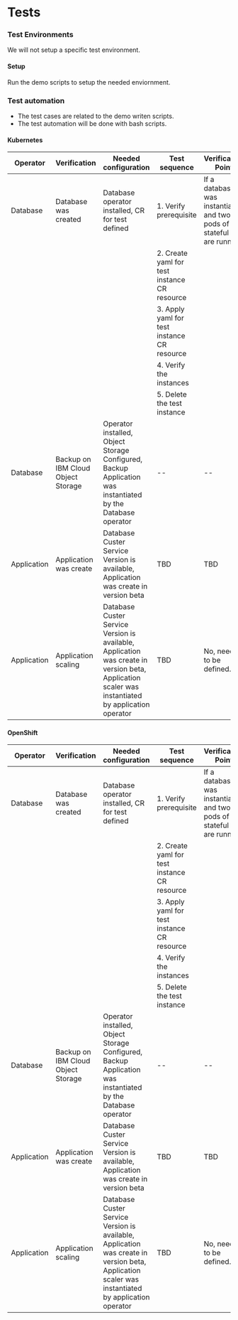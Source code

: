 # Tests 

### Test Environments

We will not setup a specific test environment.

#### Setup 

Run the demo scripts to setup the needed enviornment.

### Test automation

* The test cases are related to the demo 
writen scripts.
* The test automation will be done with bash scripts.

#### Kubernetes

| Operator | Verification | Needed configuration | Test sequence | Verification Point |
| --- | --- | --- | --- | --- |
| Database | Database was created | Database operator installed, CR for test defined | 1. Verify prerequisite  | If a database was instantiated and two pods of the stateful set are running. | 
|  |  |  | 2. Create yaml for test instance CR resource |  |
|  |  |  | 3. Apply yaml for test instance CR resource |  |
|  |  |  | 4. Verify the instances |  |
|  |  |  | 5. Delete the test instance |  |
| Database | Backup on IBM Cloud Object Storage | Operator installed, Object Storage Configured, Backup Application was instantiated by the Database operator | -- | -- | Will not be automated! |
| Application | Application was create | Database Custer Service Version is available, Application was create in version beta | TBD |  TBD | No |
| Application | Application scaling| Database Custer Service Version is available, Application was create in version beta, Application scaler was instantiated by application operator | TBD | No, needs to be defined. |

#### OpenShift

| Operator | Verification | Needed configuration | Test sequence | Verification Point |
| --- | --- | --- | --- | --- |
| Database | Database was created | Database operator installed, CR for test defined | 1. Verify prerequisite  | If a database was instantiated and two pods of the stateful set are running. | 
|  |  |  | 2. Create yaml for test instance CR resource |  |
|  |  |  | 3. Apply yaml for test instance CR resource |  |
|  |  |  | 4. Verify the instances |  |
|  |  |  | 5. Delete the test instance |  |
| Database | Backup on IBM Cloud Object Storage | Operator installed, Object Storage Configured, Backup Application was instantiated by the Database operator | -- | -- | Will not be automated! |
| Application | Application was create | Database Custer Service Version is available, Application was create in version beta | TBD |  TBD | No |
| Application | Application scaling| Database Custer Service Version is available, Application was create in version beta, Application scaler was instantiated by application operator | TBD | No, needs to be defined. |


